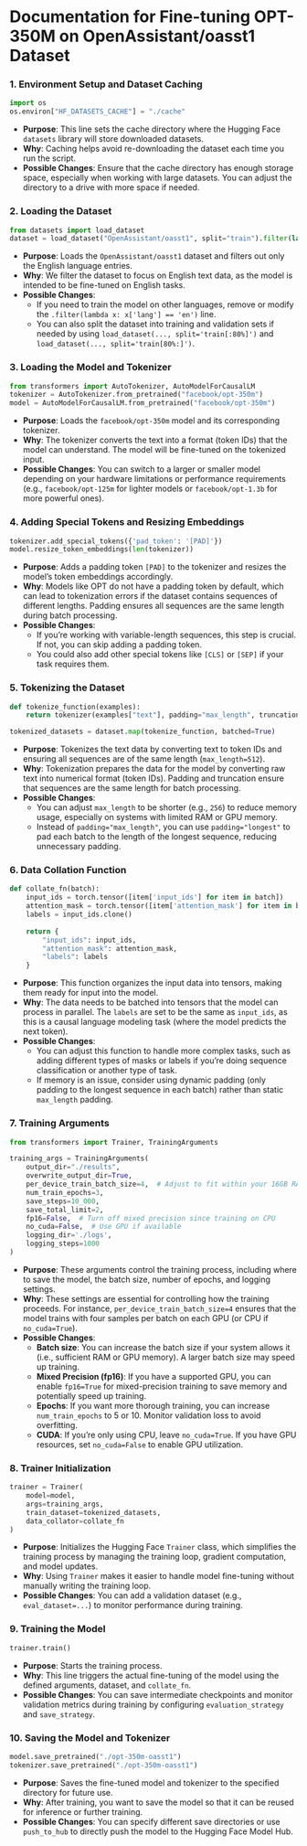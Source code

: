 # Documentation for Fine-tuning OPT-350M on OpenAssistant/oasst1 Dataset

### 1. **Environment Setup and Dataset Caching**
```python
import os
os.environ["HF_DATASETS_CACHE"] = "./cache"
```
- **Purpose**: This line sets the cache directory where the Hugging Face `datasets` library will store downloaded datasets. 
- **Why**: Caching helps avoid re-downloading the dataset each time you run the script.
- **Possible Changes**: Ensure that the cache directory has enough storage space, especially when working with large datasets. You can adjust the directory to a drive with more space if needed.

### 2. **Loading the Dataset**
```python
from datasets import load_dataset
dataset = load_dataset("OpenAssistant/oasst1", split="train").filter(lambda x: x['lang'] == 'en')
```
- **Purpose**: Loads the `OpenAssistant/oasst1` dataset and filters out only the English language entries.
- **Why**: We filter the dataset to focus on English text data, as the model is intended to be fine-tuned on English tasks.
- **Possible Changes**: 
   - If you need to train the model on other languages, remove or modify the `.filter(lambda x: x['lang'] == 'en')` line.
   - You can also split the dataset into training and validation sets if needed by using `load_dataset(..., split='train[:80%]')` and `load_dataset(..., split='train[80%:]')`.

### 3. **Loading the Model and Tokenizer**
```python
from transformers import AutoTokenizer, AutoModelForCausalLM
tokenizer = AutoTokenizer.from_pretrained("facebook/opt-350m")
model = AutoModelForCausalLM.from_pretrained("facebook/opt-350m")
```
- **Purpose**: Loads the `facebook/opt-350m` model and its corresponding tokenizer.
- **Why**: The tokenizer converts the text into a format (token IDs) that the model can understand. The model will be fine-tuned on the tokenized input.
- **Possible Changes**: You can switch to a larger or smaller model depending on your hardware limitations or performance requirements (e.g., `facebook/opt-125m` for lighter models or `facebook/opt-1.3b` for more powerful ones).

### 4. **Adding Special Tokens and Resizing Embeddings**
```python
tokenizer.add_special_tokens({'pad_token': '[PAD]'})
model.resize_token_embeddings(len(tokenizer))
```
- **Purpose**: Adds a padding token `[PAD]` to the tokenizer and resizes the model’s token embeddings accordingly.
- **Why**: Models like OPT do not have a padding token by default, which can lead to tokenization errors if the dataset contains sequences of different lengths. Padding ensures all sequences are the same length during batch processing.
- **Possible Changes**: 
   - If you’re working with variable-length sequences, this step is crucial. If not, you can skip adding a padding token.
   - You could also add other special tokens like `[CLS]` or `[SEP]` if your task requires them.

### 5. **Tokenizing the Dataset**
```python
def tokenize_function(examples):
    return tokenizer(examples["text"], padding="max_length", truncation=True, max_length=512)

tokenized_datasets = dataset.map(tokenize_function, batched=True)
```
- **Purpose**: Tokenizes the text data by converting text to token IDs and ensuring all sequences are of the same length (`max_length=512`).
- **Why**: Tokenization prepares the data for the model by converting raw text into numerical format (token IDs). Padding and truncation ensure that sequences are the same length for batch processing.
- **Possible Changes**: 
   - You can adjust `max_length` to be shorter (e.g., `256`) to reduce memory usage, especially on systems with limited RAM or GPU memory.
   - Instead of `padding="max_length"`, you can use `padding="longest"` to pad each batch to the length of the longest sequence, reducing unnecessary padding.

### 6. **Data Collation Function**
```python
def collate_fn(batch):
    input_ids = torch.tensor([item['input_ids'] for item in batch])
    attention_mask = torch.tensor([item['attention_mask'] for item in batch])
    labels = input_ids.clone()
    
    return {
        "input_ids": input_ids,
        "attention_mask": attention_mask,
        "labels": labels
    }
```
- **Purpose**: This function organizes the input data into tensors, making them ready for input into the model.
- **Why**: The data needs to be batched into tensors that the model can process in parallel. The `labels` are set to be the same as `input_ids`, as this is a causal language modeling task (where the model predicts the next token).
- **Possible Changes**: 
   - You can adjust this function to handle more complex tasks, such as adding different types of masks or labels if you’re doing sequence classification or another type of task.
   - If memory is an issue, consider using dynamic padding (only padding to the longest sequence in each batch) rather than static `max_length` padding.

### 7. **Training Arguments**
```python
from transformers import Trainer, TrainingArguments

training_args = TrainingArguments(
    output_dir="./results",
    overwrite_output_dir=True,
    per_device_train_batch_size=4,  # Adjust to fit within your 16GB RAM
    num_train_epochs=3,
    save_steps=10_000,
    save_total_limit=2,
    fp16=False,  # Turn off mixed precision since training on CPU
    no_cuda=False,  # Use GPU if available
    logging_dir='./logs',
    logging_steps=1000
)
```
- **Purpose**: These arguments control the training process, including where to save the model, the batch size, number of epochs, and logging settings.
- **Why**: These settings are essential for controlling how the training proceeds. For instance, `per_device_train_batch_size=4` ensures that the model trains with four samples per batch on each GPU (or CPU if `no_cuda=True`).
- **Possible Changes**: 
   - **Batch size**: You can increase the batch size if your system allows it (i.e., sufficient RAM or GPU memory). A larger batch size may speed up training.
   - **Mixed Precision (fp16)**: If you have a supported GPU, you can enable `fp16=True` for mixed-precision training to save memory and potentially speed up training.
   - **Epochs**: If you want more thorough training, you can increase `num_train_epochs` to 5 or 10. Monitor validation loss to avoid overfitting.
   - **CUDA**: If you’re only using CPU, leave `no_cuda=True`. If you have GPU resources, set `no_cuda=False` to enable GPU utilization.

### 8. **Trainer Initialization**
```python
trainer = Trainer(
    model=model,
    args=training_args,
    train_dataset=tokenized_datasets,
    data_collator=collate_fn
)
```
- **Purpose**: Initializes the Hugging Face `Trainer` class, which simplifies the training process by managing the training loop, gradient computation, and model updates.
- **Why**: Using `Trainer` makes it easier to handle model fine-tuning without manually writing the training loop.
- **Possible Changes**: You can add a validation dataset (e.g., `eval_dataset=...`) to monitor performance during training.

### 9. **Training the Model**
```python
trainer.train()
```
- **Purpose**: Starts the training process.
- **Why**: This line triggers the actual fine-tuning of the model using the defined arguments, dataset, and `collate_fn`.
- **Possible Changes**: You can save intermediate checkpoints and monitor validation metrics during training by configuring `evaluation_strategy` and `save_strategy`.

### 10. **Saving the Model and Tokenizer**
```python
model.save_pretrained("./opt-350m-oasst1")
tokenizer.save_pretrained("./opt-350m-oasst1")
```
- **Purpose**: Saves the fine-tuned model and tokenizer to the specified directory for future use.
- **Why**: After training, you want to save the model so that it can be reused for inference or further training.
- **Possible Changes**: You can specify different save directories or use `push_to_hub` to directly push the model to the Hugging Face Model Hub.
